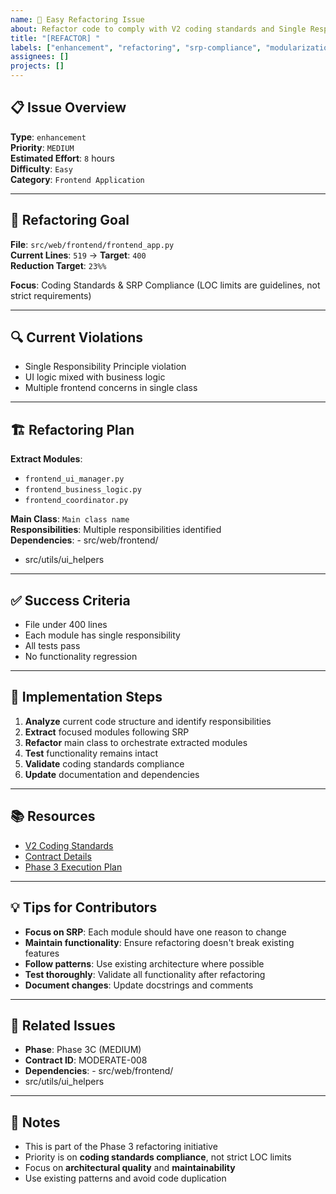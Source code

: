 ```yaml
---
name: 🚀 Easy Refactoring Issue
about: Refactor code to comply with V2 coding standards and Single Responsibility Principle
title: "[REFACTOR] "
labels: ["enhancement", "refactoring", "srp-compliance", "modularization", "good first issue", "easy"]
assignees: []
projects: []
---
```


## 📋 **Issue Overview**

**Type**: `enhancement`  
**Priority**: `MEDIUM`  
**Estimated Effort**: `8` hours  
**Difficulty**: `Easy`  
**Category**: `Frontend Application`

---

## 🎯 **Refactoring Goal**

**File**: `src/web/frontend/frontend_app.py`  
**Current Lines**: `519` → **Target**: `400`  
**Reduction Target**: `23%%`

**Focus**: Coding Standards & SRP Compliance (LOC limits are guidelines, not strict requirements)

---

## 🔍 **Current Violations**

- Single Responsibility Principle violation
- UI logic mixed with business logic
- Multiple frontend concerns in single class

---

## 🏗️ **Refactoring Plan**

**Extract Modules**:
- `frontend_ui_manager.py`
- `frontend_business_logic.py`
- `frontend_coordinator.py`

**Main Class**: `Main class name`  
**Responsibilities**: Multiple responsibilities identified  
**Dependencies**: - src/web/frontend/
- src/utils/ui_helpers

---

## ✅ **Success Criteria**

- File under 400 lines
- Each module has single responsibility
- All tests pass
- No functionality regression

---

## 🚀 **Implementation Steps**

1. **Analyze** current code structure and identify responsibilities
2. **Extract** focused modules following SRP
3. **Refactor** main class to orchestrate extracted modules
4. **Test** functionality remains intact
5. **Validate** coding standards compliance
6. **Update** documentation and dependencies

---

## 📚 **Resources**

- [V2 Coding Standards](../docs/CODING_STANDARDS.md)
- [Contract Details](../contracts/phase3c_standard_moderate_contracts.json)
- [Phase 3 Execution Plan](../contracts/PHASE3_COMPLETE_EXECUTION_PLAN.md)

---

## 💡 **Tips for Contributors**

- **Focus on SRP**: Each module should have one reason to change
- **Maintain functionality**: Ensure refactoring doesn't break existing features
- **Follow patterns**: Use existing architecture where possible
- **Test thoroughly**: Validate all functionality after refactoring
- **Document changes**: Update docstrings and comments

---

## 🔗 **Related Issues**

- **Phase**: Phase 3C (MEDIUM)
- **Contract ID**: MODERATE-008
- **Dependencies**: - src/web/frontend/
- src/utils/ui_helpers

---

## 📝 **Notes**

- This is part of the Phase 3 refactoring initiative
- Priority is on **coding standards compliance**, not strict LOC limits
- Focus on **architectural quality** and **maintainability**
- Use existing patterns and avoid code duplication
